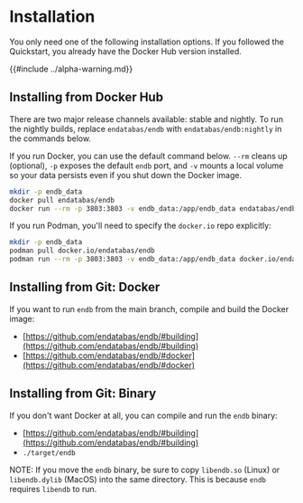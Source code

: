 # Installation

You only need one of the following installation options.
If you followed the Quickstart, you already have the Docker Hub version installed.

{{#include ../alpha-warning.md}}

## Installing from Docker Hub

There are two major release channels available:
stable and nightly.
To run the nightly builds, replace `endatabas/endb` with `endatabas/endb:nightly`
in the commands below.

If you run Docker, you can use the default command below.
`--rm` cleans up (optional), `-p` exposes the default `endb` port,
and `-v` mounts a local volume so your data persists even if you shut down the Docker image.

```sh
mkdir -p endb_data
docker pull endatabas/endb
docker run --rm -p 3803:3803 -v endb_data:/app/endb_data endatabas/endb
```

If you run Podman, you'll need to specify the `docker.io` repo explicitly:

```sh
mkdir -p endb_data
podman pull docker.io/endatabas/endb
podman run --rm -p 3803:3803 -v endb_data:/app/endb_data docker.io/endatabas/endb
```


## Installing from Git: Docker

If you want to run `endb` from the main branch, compile and build the Docker image:

* [https://github.com/endatabas/endb/#building](https://github.com/endatabas/endb/#building)
* [https://github.com/endatabas/endb/#docker](https://github.com/endatabas/endb/#docker)


## Installing from Git: Binary

If you don't want Docker at all, you can compile and run the `endb` binary:

* [https://github.com/endatabas/endb/#building](https://github.com/endatabas/endb/#building)
* `./target/endb`

NOTE: If you move the `endb` binary, be sure to copy `libendb.so` (Linux)
or `libendb.dylib` (MacOS) into the same directory.
This is because `endb` requires `libendb` to run.
